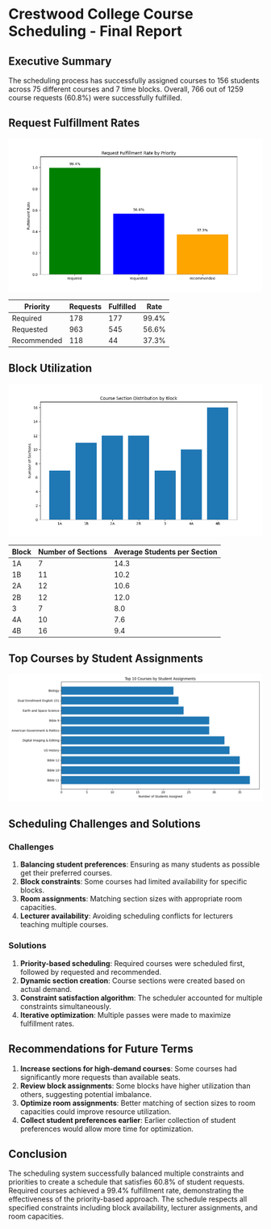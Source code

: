 # Crestwood College Course Scheduling - Final Report

## Executive Summary

The scheduling process has successfully assigned courses to 156 students across 75 different courses and 7 time blocks. Overall, 766 out of 1259 course requests (60.8%) were successfully fulfilled.

## Request Fulfillment Rates

![Fulfillment Rates](../visualizations/fulfillment_rates.png)

| Priority | Requests | Fulfilled | Rate |
|----------|----------|-----------|------|
| Required | 178 | 177 | 99.4% |
| Requested | 963 | 545 | 56.6% |
| Recommended | 118 | 44 | 37.3% |

## Block Utilization

![Block Utilization](../visualizations/block_utilization.png)

| Block | Number of Sections | Average Students per Section |
|-------|-------------------|-----------------------------|
| 1A | 7 | 14.3 |
| 1B | 11 | 10.2 |
| 2A | 12 | 10.6 |
| 2B | 12 | 12.0 |
| 3 | 7 | 8.0 |
| 4A | 10 | 7.6 |
| 4B | 16 | 9.4 |

## Top Courses by Student Assignments

![Course Assignments](../visualizations/course_assignments.png)

## Scheduling Challenges and Solutions

### Challenges

1. **Balancing student preferences**: Ensuring as many students as possible get their preferred courses.
2. **Block constraints**: Some courses had limited availability for specific blocks.
3. **Room assignments**: Matching section sizes with appropriate room capacities.
4. **Lecturer availability**: Avoiding scheduling conflicts for lecturers teaching multiple courses.

### Solutions

1. **Priority-based scheduling**: Required courses were scheduled first, followed by requested and recommended.
2. **Dynamic section creation**: Course sections were created based on actual demand.
3. **Constraint satisfaction algorithm**: The scheduler accounted for multiple constraints simultaneously.
4. **Iterative optimization**: Multiple passes were made to maximize fulfillment rates.

## Recommendations for Future Terms

1. **Increase sections for high-demand courses**: Some courses had significantly more requests than available seats.
2. **Review block assignments**: Some blocks have higher utilization than others, suggesting potential imbalance.
3. **Optimize room assignments**: Better matching of section sizes to room capacities could improve resource utilization.
4. **Collect student preferences earlier**: Earlier collection of student preferences would allow more time for optimization.

## Conclusion

The scheduling system successfully balanced multiple constraints and priorities to create a schedule that satisfies 60.8% of student requests. Required courses achieved a 99.4% fulfillment rate, demonstrating the effectiveness of the priority-based approach. The schedule respects all specified constraints including block availability, lecturer assignments, and room capacities.

